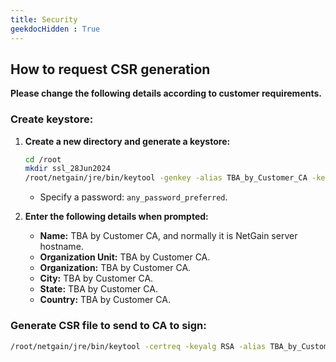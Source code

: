 ```yaml
---
title: Security
geekdocHidden : True
---
```

## How to request CSR generation

**Please change the following details according to customer requirements.**

### Create keystore:

1. **Create a new directory and generate a keystore:**
    ```bash
    cd /root
    mkdir ssl_28Jun2024
    /root/netgain/jre/bin/keytool -genkey -alias TBA_by_Customer_CA -keyalg RSA -keystore /root/ssl_28Jun2024/customer_name.jks -keysize 4096 -ext SAN=dns:netgain_server_hostname.example.com, ip:netgain_server_ip
    ```
    - Specify a password: `any_password_preferred`.

2. **Enter the following details when prompted:**
    - **Name:** TBA by Customer CA, and normally it is NetGain server hostname.
    - **Organization Unit:** TBA by Customer CA.
    - **Organization:** TBA by Customer CA.
    - **City:** TBA by Customer CA.
    - **State:** TBA by Customer CA.
    - **Country:** TBA by Customer CA.

### Generate CSR file to send to CA to sign:

```bash
/root/netgain/jre/bin/keytool -certreq -keyalg RSA -alias TBA_by_Customer_CA -file certreq.csr -keystore /root/ssl_28Jun2024/customer_name.jks
